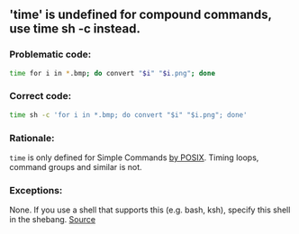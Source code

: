 ## 'time' is undefined for compound commands, use time sh -c instead.

### Problematic code:

```sh
time for i in *.bmp; do convert "$i" "$i.png"; done
```

### Correct code:

```sh
time sh -c 'for i in *.bmp; do convert "$i" "$i.png"; done'
```
### Rationale:

`time` is only defined for Simple Commands [by POSIX](http://pubs.opengroup.org/onlinepubs/9699919799/utilities/time.html). Timing loops, command groups and similar is not.

### Exceptions:

None. If you use a shell that supports this (e.g. bash, ksh), specify this shell in the shebang.
[Source](https://github.com/koalaman/shellcheck/wiki/SC2177)

